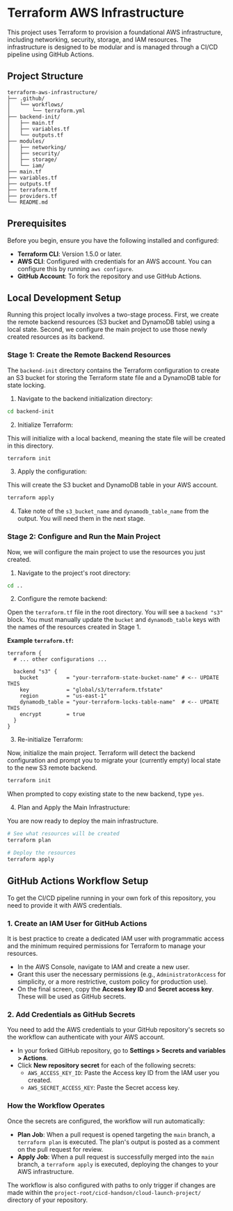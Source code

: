 # Terraform AWS Infrastructure

This project uses Terraform to provision a foundational AWS infrastructure, including networking, security, storage, and IAM resources. The infrastructure is designed to be modular and is managed through a CI/CD pipeline using GitHub Actions.

## Project Structure

```
terraform-aws-infrastructure/
├── .github/
│   └── workflows/
│       └── terraform.yml
├── backend-init/
│   ├── main.tf
│   ├── variables.tf
│   └── outputs.tf
├── modules/
│   ├── networking/
│   ├── security/
│   ├── storage/
│   └── iam/
├── main.tf
├── variables.tf
├── outputs.tf
├── terraform.tf
├── providers.tf
└── README.md
```

## Prerequisites

Before you begin, ensure you have the following installed and configured:

- **Terraform CLI**: Version 1.5.0 or later.
- **AWS CLI**: Configured with credentials for an AWS account. You can configure this by running `aws configure`.
- **GitHub Account**: To fork the repository and use GitHub Actions.

## Local Development Setup

Running this project locally involves a two-stage process. First, we create the remote backend resources (S3 bucket and DynamoDB table) using a local state. Second, we configure the main project to use those newly created resources as its backend.

### Stage 1: Create the Remote Backend Resources

The `backend-init` directory contains the Terraform configuration to create an S3 bucket for storing the Terraform state file and a DynamoDB table for state locking.

1. Navigate to the backend initialization directory:

```bash
cd backend-init
```

2. Initialize Terraform:

This will initialize with a local backend, meaning the state file will be created in this directory.

```bash
terraform init
```

3. Apply the configuration:

This will create the S3 bucket and DynamoDB table in your AWS account.

```bash
terraform apply
```

4. Take note of the `s3_bucket_name` and `dynamodb_table_name` from the output. You will need them in the next stage.

### Stage 2: Configure and Run the Main Project

Now, we will configure the main project to use the resources you just created.

1. Navigate to the project's root directory:

```bash
cd ..
```

2. Configure the remote backend:

Open the `terraform.tf` file in the root directory. You will see a `backend "s3"` block. You must manually update the `bucket` and `dynamodb_table` keys with the names of the resources created in Stage 1.

**Example `terraform.tf`:**

```hcl
terraform {
  # ... other configurations ...

  backend "s3" {
    bucket         = "your-terraform-state-bucket-name" # <-- UPDATE THIS
    key            = "global/s3/terraform.tfstate"
    region         = "us-east-1"
    dynamodb_table = "your-terraform-locks-table-name"  # <-- UPDATE THIS
    encrypt        = true
  }
}
```

3. Re-initialize Terraform:

Now, initialize the main project. Terraform will detect the backend configuration and prompt you to migrate your (currently empty) local state to the new S3 remote backend.

```bash
terraform init
```

When prompted to copy existing state to the new backend, type `yes`.

4. Plan and Apply the Main Infrastructure:

You are now ready to deploy the main infrastructure.

```bash
# See what resources will be created
terraform plan

# Deploy the resources
terraform apply
```

## GitHub Actions Workflow Setup

To get the CI/CD pipeline running in your own fork of this repository, you need to provide it with AWS credentials.

### 1. Create an IAM User for GitHub Actions

It is best practice to create a dedicated IAM user with programmatic access and the minimum required permissions for Terraform to manage your resources.

- In the AWS Console, navigate to IAM and create a new user.
- Grant this user the necessary permissions (e.g., `AdministratorAccess` for simplicity, or a more restrictive, custom policy for production use).
- On the final screen, copy the **Access key ID** and **Secret access key**. These will be used as GitHub secrets.

### 2. Add Credentials as GitHub Secrets

You need to add the AWS credentials to your GitHub repository's secrets so the workflow can authenticate with your AWS account.

- In your forked GitHub repository, go to **Settings > Secrets and variables > Actions**.
- Click **New repository secret** for each of the following secrets:
  - `AWS_ACCESS_KEY_ID`: Paste the Access key ID from the IAM user you created.
  - `AWS_SECRET_ACCESS_KEY`: Paste the Secret access key.

### How the Workflow Operates

Once the secrets are configured, the workflow will run automatically:

- **Plan Job**: When a pull request is opened targeting the `main` branch, a `terraform plan` is executed. The plan's output is posted as a comment on the pull request for review.
- **Apply Job**: When a pull request is successfully merged into the `main` branch, a `terraform apply` is executed, deploying the changes to your AWS infrastructure.

The workflow is also configured with paths to only trigger if changes are made within the `project-root/cicd-handson/cloud-launch-project/` directory of your repository.
